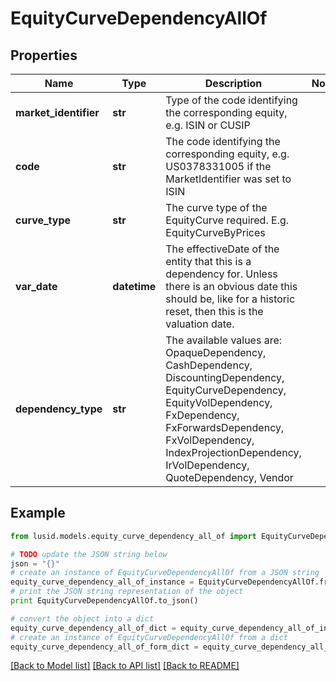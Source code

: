 # EquityCurveDependencyAllOf


## Properties
Name | Type | Description | Notes
------------ | ------------- | ------------- | -------------
**market_identifier** | **str** | Type of the code identifying the corresponding equity, e.g. ISIN or CUSIP | 
**code** | **str** | The code identifying the corresponding equity, e.g. US0378331005 if the MarketIdentifier was set to ISIN | 
**curve_type** | **str** | The curve type of the EquityCurve required. E.g. EquityCurveByPrices | 
**var_date** | **datetime** | The effectiveDate of the entity that this is a dependency for.  Unless there is an obvious date this should be, like for a historic reset, then this is the valuation date. | 
**dependency_type** | **str** | The available values are: OpaqueDependency, CashDependency, DiscountingDependency, EquityCurveDependency, EquityVolDependency, FxDependency, FxForwardsDependency, FxVolDependency, IndexProjectionDependency, IrVolDependency, QuoteDependency, Vendor | 

## Example

```python
from lusid.models.equity_curve_dependency_all_of import EquityCurveDependencyAllOf

# TODO update the JSON string below
json = "{}"
# create an instance of EquityCurveDependencyAllOf from a JSON string
equity_curve_dependency_all_of_instance = EquityCurveDependencyAllOf.from_json(json)
# print the JSON string representation of the object
print EquityCurveDependencyAllOf.to_json()

# convert the object into a dict
equity_curve_dependency_all_of_dict = equity_curve_dependency_all_of_instance.to_dict()
# create an instance of EquityCurveDependencyAllOf from a dict
equity_curve_dependency_all_of_form_dict = equity_curve_dependency_all_of.from_dict(equity_curve_dependency_all_of_dict)
```
[[Back to Model list]](../README.md#documentation-for-models) [[Back to API list]](../README.md#documentation-for-api-endpoints) [[Back to README]](../README.md)


